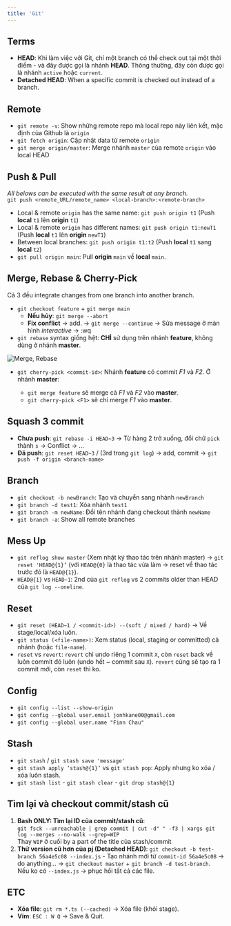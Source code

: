 ```yaml
---
title: 'Git'
---
```


## Terms

- **HEAD**: Khi làm việc với Git, chỉ một branch có thể check out tại một thời điểm - và đây được gọi là nhánh **HEAD**. Thông thường, đây còn được gọi là nhánh `active` hoặc `current`.
- **Detached HEAD**: When a specific commit is checked out instead of a branch.

## Remote

- `git remote -v`: Show những remote repo mà local repo này liên kết, mặc định của Github là `origin`
- `git fetch origin`: Cập nhật data từ remote `origin`
- `git merge origin/master`: Merge nhánh `master` của remote `origin` vào local HEAD

## Push & Pull

_All belows can be executed with the same result at any branch._  
`git push <remote_URL/remote_name> <local-branch>:<remote-branch>`

- Local & remote `origin` has the same name: `git push origin t1` (Push **local** `t1` lên **origin** `t1`)
- Local & remote `origin` has different names: `git push origin t1:newT1` (Push **local** `t1` lên **origin** `newT1`)
- Between local branches: `git push origin t1:t2` (Push **local** `t1` sang **local** `t2`)
- `git pull origin main`: Pull **origin** `main` về **local** `main`.

## Merge, Rebase & Cherry-Pick

Cả 3 đều integrate changes from one branch into another branch.

- `git checkout feature` + `git merge main`
  - **Nếu hủy**: `git merge --abort`
  - **Fix conflict** &rarr; add. &rarr; `git merge --continue` &rarr; Sửa message ở màn hình _interactive_ &rarr; :wq
- `git rebase` syntax giống hệt: **CHỈ** sử dụng trên nhánh **feature**, không dùng ở nhánh **master**.

![Merge, Rebase](https://i.imgur.com/9A4MKGu.png)

- `git cherry-pick <commit-id>`: Nhánh **feature** có commit _F1_ và _F2_. Ở nhánh **master**:

  - `git merge feature` sẽ merge cả _F1_ và _F2_ vào **master**.
  - `git cherry-pick <F1>` sẽ chỉ merge _F1_ vào **master**.

## Squash 3 commit

- **Chưa push**: `git rebase -i HEAD~3` &rarr; Từ hàng 2 trở xuống, đổi chữ `pick` thành `s` &rarr; Conflict &rarr; ...
- **Đã push**: `git reset HEAD~3` / (3rd trong `git log`) &rarr; add, commit &rarr; `git push -f origin <branch-name>`

## Branch

- `git checkout -b newBranch`: Tạo và chuyển sang nhánh `newBranch`
- `git branch -d test1`: Xóa nhánh `test1`
- `git branch -m newName`: Đổi tên nhánh đang checkout thành `newName`
- `git branch -a`: Show all remote branches

## Mess Up

- `git reflog show master` (Xem nhật ký thao tác trên nhánh master) → `git reset 'HEAD@{1}’` (với `HEAD@{0}` là thao tác vừa làm → reset về thao tác trước đó là `HEAD@{1}`).
- `HEAD@{1}` vs `HEAD~1`: 2nd của `git reflog` vs 2 commits older than HEAD của `git log --oneline`.

## Reset

- `git reset (HEAD~1 / <commit-id>) --(soft / mixed / hard)` &rarr; Về stage/local/xóa luôn.
- `git status (<file-name>)`: Xem status (local, staging or committed) cả nhánh (hoặc `file-name`).
- `reset` vs `revert`: `revert` chỉ undo riêng 1 commit `X`, còn `reset` back về luôn commit đó luôn (undo hết ~ commit sau `X`). `revert` cũng sẽ tạo ra 1 commit mới, còn `reset` thì ko.

## Config

- `git config --list --show-origin`
- `git config --global user.email jonhkane00@gmail.com`
- `git config --global user.name "Finn Chau"`

## Stash

- `git stash` / `git stash save 'message'`
- `git stash apply ‘stash@{1}’` vs `git stash pop`: Apply nhưng ko xóa / xóa luôn stash.
- `git stash list` - `git stash clear` - `git drop stash@{1}`

## Tìm lại và checkout commit/stash cũ

1. **Bash ONLY: Tìm lại ID của commit/stash cũ**:  
   `git fsck --unreachable | grep commit | cut -d" " -f3 | xargs git log --merges --no-walk --grep=WIP`  
   Thay `WIP` ở cuối by a part of the title của stash/commit
2. **Thử version cũ hơn của pj (Detached HEAD)**: `git checkout -b test-branch 56a4e5c08 --index.js` - Tạo nhánh mới từ `commit-id 56a4e5c08` &rarr; do anything... &rarr; `git checkout master` + `git branch -d test-branch`.  
   Nếu ko có `--index.js` &rarr; phục hồi tất cả các file.

## ETC

- **Xóa file**: `git rm *.ts (--cached)` &rarr; Xóa file (khỏi stage).
- **Vim**: `ESC : W Q` &rarr; Save & Quit.
